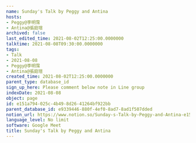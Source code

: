 ```yaml
---
name: Sunday's Talk by Peggy and Antina
hosts:
- Peggy@李明霈
- Antina@張庭瑄
archived: false
last_edited_time: 2021-08-02T12:25:00.0000000
talktime: 2021-08-08T09:30:00.0000000
tags:
- Talk
- 2021-08-08
- Peggy@李明霈
- Antina@張庭瑄
created_time: 2021-08-02T12:25:00.0000000
parent_type: database_id
sign_up_here: Please comment below note in Line group
indexDate: 2021-08-08
object: page
id: e151a794-025c-4b49-8d26-41264bf922bb
parent_database_id: e9339446-880f-4ef0-8ad7-8ad1f507dded
notion_url: https://www.notion.so/Sunday-s-Talk-by-Peggy-and-Antina-e151a794025c4b498d2641264bf922bb
language_level: No limit
software: Google Meet
title: Sunday's Talk by Peggy and Antina
---
```







